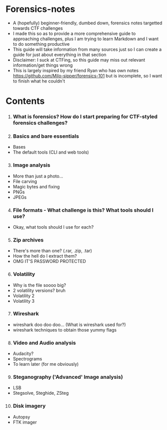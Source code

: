 # Forensics-notes
- A (hopefully) beginner-friendly, dumbed down, forensics notes targetted towards CTF challenges
- I made this so as to provide a more comprehensive guide to approaching challenges, plus I am trying to learn Markdown and I want to do something productive
- This guide will take information from many sources just so I can create a guide for just about everything in that section
- Disclaimer: I suck at CTFing, so this guide may miss out relevant information/get things wrong
- This is largely inspired by my friend Ryan who has own notes <https://github.com/Milo-sipper/forensics-101> but is incomplete, so I want to finish what he couldn't

# Contents
1) ### What is forensics? How do I start preparing for CTF-styled forensics challenges? ###
2) ### Basics and bare essentials ###
- Bases
- The default tools (CLI and web tools)
3) ### Image analysis ###
- More than just a photo...
- File carving
- Magic bytes and fixing
- PNGs
- JPEGs
4) ### File formats - What challenge is this? What tools should I use? ###
- Okay, what tools should I use for each?
5) ### Zip archives ###
- There's more than one? (.rar, .zip, .tar)
- How the hell do I extract them?
- OMG IT'S PASSWORD PROTECTED
6) ### Volatility ###
- Why is the file soooo big?
- 2 volatility versions? bruh
- Volatility 2
- Volatility 3
7) ### Wireshark ###
- wireshark doo doo doo... (What is wireshark used for?)
- wireshark techniques to obtain those yummy flags
8) ### Video and Audio analysis ###
- Audacity?
- Spectrograms 
- To learn later (for me obviously)
9) ### Steganography ('Advanced' Image analysis) ###
- LSB
- Stegsolve, Steghide, ZSteg
10) ### Disk imagery ###
- Autopsy
- FTK imager
